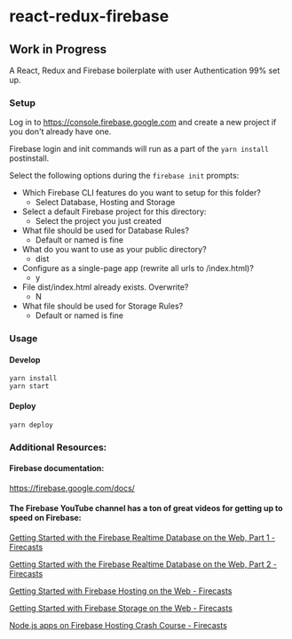 # react-redux-firebase
## Work in Progress
A React, Redux and Firebase boilerplate with user Authentication 99% set up.

### Setup
Log in to <https://console.firebase.google.com> and create a new project if you don't already have one.

Firebase login and init commands will run as a part of the `yarn install` postinstall.

Select the following options during the `firebase init` prompts:
* Which Firebase CLI features do you want to setup for this folder?
	* Select Database, Hosting and Storage
* Select a default Firebase project for this directory:
	* Select the project you just created
* What file should be used for Database Rules?
	* Default or named is fine
* What do you want to use as your public directory?
	* dist
* Configure as a single-page app (rewrite all urls to /index.html)?
	* y
* File dist/index.html already exists. Overwrite?
	* N
* What file should be used for Storage Rules?
	* Default or named is fine

### Usage
#### Develop
````
yarn install
yarn start
````

#### Deploy
````
yarn deploy
````

### Additional Resources:
#### Firebase documentation:
<https://firebase.google.com/docs/>

#### The Firebase YouTube channel has a ton of great videos for getting up to speed on Firebase:

[Getting Started with the Firebase Realtime Database on the Web, Part 1 - Firecasts](https://www.youtube.com/watch?v=noB98K6A0TY)

[Getting Started with the Firebase Realtime Database on the Web, Part 2 - Firecasts](https://www.youtube.com/watch?v=dBscwaqNPuk)

[Getting Started with Firebase Hosting on the Web - Firecasts](https://www.youtube.com/watch?v=meofoNuK3vo)

[Getting Started with Firebase Storage on the Web - Firecasts](https://www.youtube.com/watch?v=SpxHVrpfGgU)

[Node.js apps on Firebase Hosting Crash Course - Firecasts](https://www.youtube.com/watch?v=LOeioOKUKI8)
